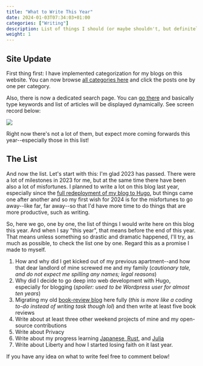 ```yaml
---
title: "What to Write This Year"
date: 2024-01-03T07:34:03+01:00
categories: ["Writing"]
description: List of things I should (or maybe shouldn't, but definitely would) write this year here.
weight: 1
---
```


## Site Update

First thing first: I have implemented categorization for my blogs on this website. You can
now browse [all categories here](/categories) and click the posts one by one per category.

Also, there is now a dedicated search page. You can [go there](/search/) and basically type keywords
and list of articles will be displayed dynamically. See screen record below:

![](/img/what-to-write-this-year/screenrecord-search-feature.gif)

Right now there's not a lot of them, but expect more coming forwards this year--especially those in this list!

## The List

And now the list. Let's start with this: I'm glad 2023 has passed. There were a lot of milestones 
in 2023 for me, but at the same time there have been also a lot of misfortunes. I planned to write 
a lot on this blog last year, especially since the [full redeployment of my blog to Hugo](/posts/finally-redeployed), 
but things came one after another and so my first wish for 2024 is for the misfortunes to go away--like far, 
far away--so that I'd have more time to do things that are more productive, such as writing.

So, here we go, one by one, the list of things I would write here on this blog this year.
And when I say "this year", that means before the end of this year. That means unless something
so drastic and dramatic happened, I'll try, as much as possible, to check the list one by one.
Regard this as a promise I made to myself.

1. How and why did I get kicked out of my previous apartment--and how that dear landlord of mine screwed me 
and my family (*cautionary tale, and do not expect me spilling any names; legal reasons*)
2. Why did I decide to go deep into web development with Hugo, especially for blogging 
(*spoiler: used to be Wordpress user for almost ten years*)
3. Migrating my old [book-review blog](https://bacahujan.wordpress.com/) here fully
(*this is more like a coding to-do instead of writing task though lol*) and then write
at least five book reviews
4. Write about at least three other weekend projects of mine and my open-source contributions
5. Write about Privacy
6. Write about my progress learning [Japanese, Rust](/posts/learning-notes-rust-japanese), and 
[Julia](/posts/matrix-solving-with-julia-and-numpy-as-comparison)
7. Write about Liberty and how I started losing faith on it last year.

If you have any idea on what to write feel free to comment below!
